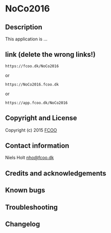 # NoCo2016
>


## Description
This application is ...

## link (delete the wrong links!)


    https://fcoo.dk/NoCo2016
or

    https://NoCo2016.fcoo.dk
or

    https://app.fcoo.dk/NoCo2016


## Copyright and License

Copyright (c) 2015 [FCOO](https://github.com/FCOO)

## Contact information

Niels Holt nho@fcoo.dk


## Credits and acknowledgements


## Known bugs

## Troubleshooting

## Changelog



